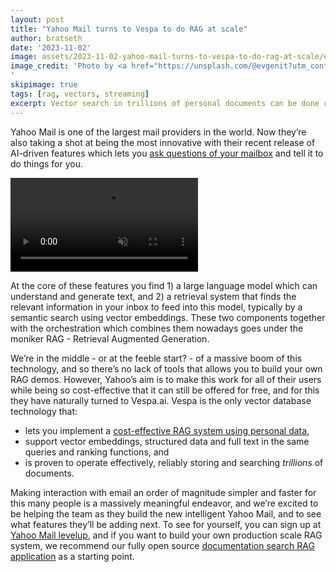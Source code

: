 ```yaml
--- 
layout: post
title: "Yahoo Mail turns to Vespa to do RAG at scale"
author: bratseth
date: '2023-11-02'
image: assets/2023-11-02-yahoo-mail-turns-to-vespa-to-do-rag-at-scale/evgeni-tcherkasski.jpg
image_credit: 'Photo by <a href="https://unsplash.com/@evgenit?utm_content=creditCopyText&utm_medium=referral&utm_source=unsplash">Evgeni Tcherkasski</a> on <a href="https://unsplash.com/photos/red-and-black-bridge-over-water-XBJtNRyZUx4?utm_content=creditCopyText&utm_medium=referral&utm_source=unsplash">Unsplash</a>
'
skipimage: true
tags: [rag, vectors, streaming]
excerpt: Vector search in trillions of personal documents can be done cost-effectively with vector streaming search.
---
```


Yahoo Mail is one of the largest mail providers in the world. Now they’re also taking a shot at being the most 
innovative with their recent release of AI-driven features which lets you 
<a href="https://www.fastcompany.com/90945096/yahoo-unveils-an-ai-email-assistant-and-it-works-with-gmail" data-proofer-ignore>ask questions of your mailbox</a>
and tell it to do things for you.

<video autoplay muted preload="auto">
  <source src="/assets/2023-11-02-yahoo-mail-turns-to-vespa-to-do-rag-at-scale/video2.mp4" type="video/mp4">
  Your browser does not support the video tag.
</video>

At the core of these features you find 1) a large language model which can understand and generate text, 
and 2) a retrieval system that finds the relevant information in your inbox to feed into this model, 
typically by a semantic search using vector embeddings. These two components together with the orchestration 
which combines them nowadays goes under the moniker RAG - Retrieval Augmented Generation.

We’re in the middle - or at the feeble start? - of a massive boom of this technology, and so there’s no 
lack of tools that allows you to build your own RAG demos. However, Yahoo’s aim is to make this work for all of 
their users while being so cost-effective that it can still be offered for free, and for this they have 
naturally turned to Vespa.ai. Vespa is the only vector database technology that:

- lets you implement a [cost-effective RAG system using personal data](https://blog.vespa.ai/announcing-vector-streaming-search/),
- support vector embeddings, structured data and full text in the same queries and ranking functions, and
- is proven to operate effectively, reliably storing and searching *trillions* of documents.

Making interaction with email an order of magnitude simpler and faster for this many people is a massively 
meaningful endeavor, and we’re excited to be helping the team as they build the new intelligent Yahoo Mail, 
and to see what features they’ll be adding next. To see for yourself, you can sign up at 
[Yahoo Mail levelup](https://overview.mail.yahoo.com/levelup), 
and if you want to build your own production scale RAG system, we recommend our fully open source 
[documentation search RAG application](https://github.com/vespa-cloud/vespa-documentation-search) as a starting point.
